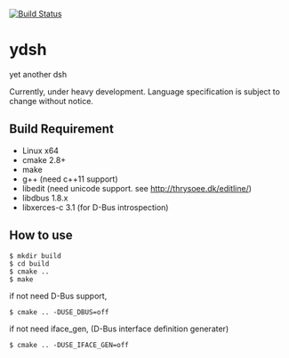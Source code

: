 [![Build Status](https://travis-ci.org/sekiguchi-nagisa/ydsh.svg?branch=master)](https://travis-ci.org/sekiguchi-nagisa/ydsh)

# ydsh
yet another dsh

Currently, under heavy development.
Language specification is subject to change without notice. 

## Build Requirement

* Linux x64
* cmake 2.8+
* make
* g++ (need c++11 support)
* libedit (need unicode support. see http://thrysoee.dk/editline/)
* libdbus 1.8.x
* libxerces-c 3.1 (for D-Bus introspection)

## How to use

```
$ mkdir build
$ cd build
$ cmake ..
$ make
```
if not need D-Bus support,
```
$ cmake .. -DUSE_DBUS=off
```

if not need iface_gen, (D-Bus interface definition generater)
```
$ cmake .. -DUSE_IFACE_GEN=off
```
